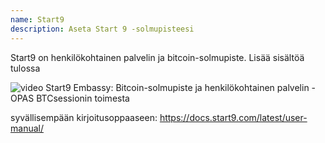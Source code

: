 ```yaml
---
name: Start9
description: Aseta Start 9 -solmupisteesi
---
```


Start9 on henkilökohtainen palvelin ja bitcoin-solmupiste.
Lisää sisältöä tulossa

![video](https://www.youtube.com/watch?v=DKBJ3_3ZomU)
Start9 Embassy: Bitcoin-solmupiste ja henkilökohtainen palvelin -OPAS BTCsessionin toimesta

syvällisempään kirjoitusoppaaseen: https://docs.start9.com/latest/user-manual/